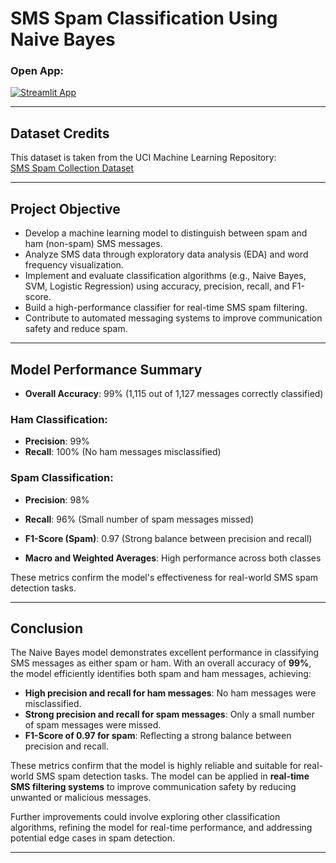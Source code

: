 # SMS Spam Classification Using Naive Bayes

  ### **Open App:**
  <a href="https://sms-spam-classification-using-naive-bayes-sjwvf85xws5rdvz86bz3.streamlit.app/">
    <img src="https://img.shields.io/badge/Launch%20App-Streamlit-orange?logo=streamlit&logoColor=white" alt="Streamlit App"/>
  </a>
  
-----
  
## Dataset Credits
This dataset is taken from the UCI Machine Learning Repository:  
[SMS Spam Collection Dataset](https://archive.ics.uci.edu/dataset/228/sms+spam+collection)

----

## Project Objective
- Develop a machine learning model to distinguish between spam and ham (non-spam) SMS messages.
- Analyze SMS data through exploratory data analysis (EDA) and word frequency visualization.
- Implement and evaluate classification algorithms (e.g., Naive Bayes, SVM, Logistic Regression) using accuracy, precision, recall, and F1-score.
- Build a high-performance classifier for real-time SMS spam filtering.
- Contribute to automated messaging systems to improve communication safety and reduce spam.

----

## Model Performance Summary
- **Overall Accuracy**: 99% (1,115 out of 1,127 messages correctly classified)
  
### Ham Classification:
- **Precision**: 99%
- **Recall**: 100% (No ham messages misclassified)

### Spam Classification:
- **Precision**: 98%
- **Recall**: 96% (Small number of spam messages missed)
- **F1-Score (Spam)**: 0.97 (Strong balance between precision and recall)

- **Macro and Weighted Averages**: High performance across both classes

These metrics confirm the model's effectiveness for real-world SMS spam detection tasks.

----

## Conclusion
The Naive Bayes model demonstrates excellent performance in classifying SMS messages as either spam or ham. With an overall accuracy of **99%**, the model efficiently identifies both spam and ham messages, achieving:

- **High precision and recall for ham messages**: No ham messages were misclassified.
- **Strong precision and recall for spam messages**: Only a small number of spam messages were missed.
- **F1-Score of 0.97 for spam**: Reflecting a strong balance between precision and recall.

These metrics confirm that the model is highly reliable and suitable for real-world SMS spam detection tasks. The model can be applied in **real-time SMS filtering systems** to improve communication safety by reducing unwanted or malicious messages.

Further improvements could involve exploring other classification algorithms, refining the model for real-time performance, and addressing potential edge cases in spam detection.

-----
